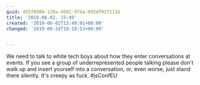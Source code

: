 ```yaml
---
guid: 455f0989-120a-4501-974a-092df92f111b
title: '2019.06.02, 15:49'
created: '2019-06-02T13:49:01+00:00'
changed: '2019-09-24T19:19:53+00:00'


---
```


We need to talk to white tech boys about how they enter conversations at events. If you see a group of underrepresented people talking please don't walk up and insert yourself into a conversation, or, even worse, just stand there silently. It's creepy as fuck. #jsConfEU

